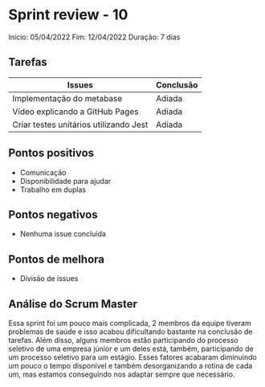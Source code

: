 # Sprint review - 10

Início: 05/04/2022
Fim: 12/04/2022
Duração: 7 dias

## Tarefas



| Issues                                 | Conclusão |
| -------------------------------------- | --------- |
| Implementação do metabase              | Adiada    |
| Vídeo explicando a GitHub Pages        | Adiada    |
| Criar testes unitários utilizando Jest | Adiada    |

## Pontos positivos
* Comunicação
* Disponibilidade para ajudar
* Trabalho em duplas

## Pontos negativos

* Nenhuma issue concluída

## Pontos de melhora

* Divisão de issues

## Análise do Scrum Master

Essa sprint foi um pouco mais complicada, 2 membros da equipe tiveram problemas de saúde e isso acabou dificultando bastante na conclusão de tarefas. Além disso, alguns membros estão participando do processo seletivo de uma empresa júnior e um deles está, também, participando de um processo seletivo para um estágio. Esses fatores acabaram diminuindo um pouco o tempo disponível e também desorganizando a rotina de cada um, mas estamos conseguindo nos adaptar sempre que necessário.